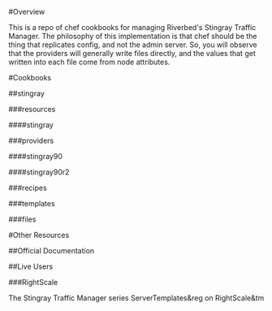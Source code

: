 #Overview

This is a repo of chef cookbooks for managing Riverbed's Stingray Traffic
Manager. The philosophy of this implementation is that chef should be the thing
that replicates config, and not the admin server.  So, you will observe that the
providers will generally write files directly, and the values that get written
into each file come from node attributes.

#Cookbooks

##stingray

###resources

####stingray

###providers

####stingray90

####stingray90r2

###recipes

###templates

###files

#Other Resources

##Official Documentation

##Live Users

###RightScale

The Stingray Traffic Manager series ServerTemplates&reg on RightScale&tm
